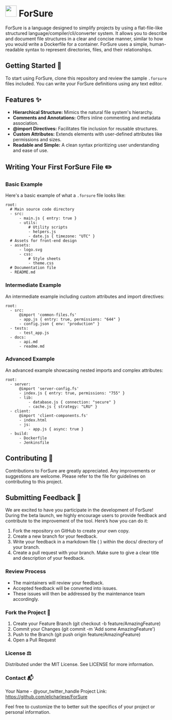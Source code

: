 # <img src="https://github.com/user-attachments/assets/92590dcb-cfcd-41c7-a030-0c42f2062f23" height="35" width="35" align-items="center" justify-content="center" /> ForSure 

ForSure is a language designed to simplify projects by using a flat-file-like structured language/compiler/cli/converter system. It allows you to describe and document file structures in a clear and concise manner, similar to how you would write a Dockerfile for a container. ForSure uses a simple, human-readable syntax to represent directories, files, and their relationships.

## Getting Started 🎉
To start using ForSure, clone this repository and review the sample `.forsure` files included. You can write your ForSure definitions using any text editor.

## Features ✨
- **Hierarchical Structure:** Mimics the natural file system's hierarchy.
- **Comments and Annotations:** Offers inline commenting and metadata association.
- **@import Directives:** Facilitates file inclusion for reusable structures.
- **Custom Attributes:** Extends elements with user-defined attributes like permissions and sizes.
- **Readable and Simple:** A clean syntax prioritizing user understanding and ease of use.

## Writing Your First ForSure File ✏️

### Basic Example

Here's a basic example of what a `.forsure` file looks like:

```forsure
root:
  # Main source code directory
  - src:
      - main.js { entry: true }
      - utils:
          # Utility scripts
          - helpers.js
          - date.js { timezone: "UTC" }
  # Assets for front-end design
  - assets:
      - logo.svg
      - css:
          # Style sheets
          - theme.css
  # Documentation file
  - README.md
```

### Intermediate Example

An intermediate example including custom attributes and import directives:

```
root:
  - src:
      @import 'common-files.fs'
      - app.js { entry: true, permissions: "644" }
      - config.json { env: "production" }
  - tests:
      - test_app.js
  - docs:
      - api.md
      - readme.md
```

### Advanced Example

An advanced example showcasing nested imports and complex attributes:

```
root:
  - server:
      @import 'server-config.fs'
      - index.js { entry: true, permissions: "755" }
      - lib:
          - database.js { connection: "secure" }
          - cache.js { strategy: "LRU" }
  - client:
      @import 'client-components.fs'
      - index.html
      - js:
          - app.js { async: true }
  - build:
      - Dockerfile
      - Jenkinsfile
```
      
## Contributing 🤝

Contributions to ForSure are greatly appreciated. Any improvements or suggestions are welcome. Please refer to the 
 file for guidelines on contributing to this project.

## Submitting Feedback 📝

We are excited to have you participate in the development of ForSure! During the beta launch, we highly encourage users to provide feedback and contribute to the improvement of the tool. Here’s how you can do it:

1. Fork the repository on GitHub to create your own copy.
2. Create a new branch for your feedback.
3. Write your feedback in a markdown file (
) within the docs/ directory of your branch.
4. Create a pull request with your branch. Make sure to give a clear title and description of your feedback.

### Review Process

- The maintainers will review your feedback.
- Accepted feedback will be converted into issues.
- These issues will then be addressed by the maintenance team accordingly.

### Fork the Project 🍴

1. Create your Feature Branch (git checkout -b feature/AmazingFeature)
2. Commit your Changes (git commit -m 'Add some AmazingFeature')
3. Push to the Branch (git push origin feature/AmazingFeature)
4. Open a Pull Request

### License ⚖️

Distributed under the MIT License. See LICENSE for more information.

### Contact 📬

Your Name - @your_twitter_handle
Project Link: https://github.com/elicharlese/ForSure

Feel free to customize the 
 to better suit the specifics of your project or personal information.
